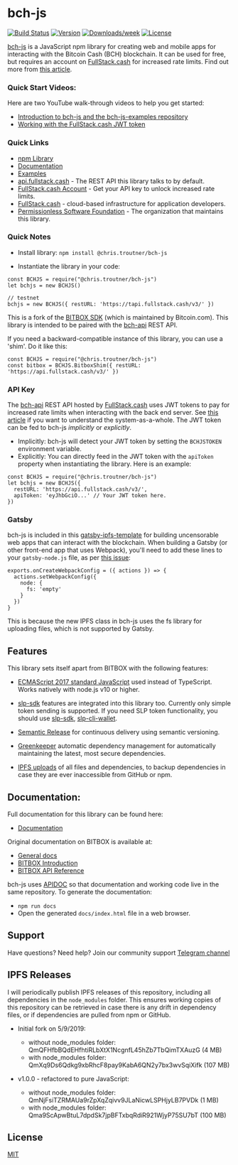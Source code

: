 # bch-js

[![Build Status](https://travis-ci.org/christroutner/bch-js.svg?branch=master)](https://travis-ci.org/christroutner/bch-js)
[![Version](https://img.shields.io/npm/v/@chris.troutner/bch-js)](https://www.npmjs.com/package/@chris.troutner/bch-js)
[![Downloads/week](https://img.shields.io/npm/dw/@chris.troutner/bch-js)](https://npmjs.org/package/@chris.troutner/bch-js)
[![License](https://img.shields.io/npm/l/@chris.troutner/bch-js)](https://github.com/christroutner/bch-js/blob/master/LICENSE.md)

[bch-js](https://www.npmjs.com/package/@chris.troutner/bch-js) is a JavaScript npm library for creating web and mobile apps for interacting with the Bitcoin Cash (BCH) blockchain. It can be used for free, but requires an account on [FullStack.cash](https://fullstack.cash) for increased rate limits. Find out more from [this article](https://troutsblog.com/research/bitcoin-cash/how-to-bch-full-stack-developer).

### Quick Start Videos:
Here are two YouTube walk-through videos to help you get started:
- [Introduction to bch-js and the bch-js-examples repository](https://youtu.be/GD2i1ZUiyrk)
- [Working with the FullStack.cash JWT token](https://youtu.be/GD2i1ZUiyrk)

### Quick Links
- [npm Library](https://www.npmjs.com/package/@chris.troutner/bch-js)
- [Documentation](https://bchjs.cash/bch-js/index.html)
- [Examples](https://github.com/Permissionless-Software-Foundation/bch-js-examples)
- [api.fullstack.cash](https://api.fullstack.cash) - The REST API this library talks to by default.
- [FullStack.cash Account](https://fullstack.cash/login) - Get your API key to unlock increased rate limits.
- [FullStack.cash](https://fullstack.cash) - cloud-based infrastructure for application
developers.
- [Permissionless Software Foundation](https://psfoundation.cash) - The organization that maintains this library.


### Quick Notes

- Install library: `npm install @chris.troutner/bch-js`

- Instantiate the library in your code:
```
const BCHJS = require("@chris.troutner/bch-js")
let bchjs = new BCHJS()

// testnet
bchjs = new BCHJS({ restURL: 'https://tapi.fullstack.cash/v3/' })
```

This is a fork of the [BITBOX SDK](https://github.com/Bitcoin-com/bitbox-sdk) (which is maintained by Bitcoin.com). This library is intended to be paired with
the [bch-api](https://github.com/christroutner/bch-api) REST API.

If you need a backward-compatible instance of this library, you can use a
'shim'. Do it like this:
```
const BCHJS = require("@chris.troutner/bch-js")
const bitbox = BCHJS.BitboxShim({ restURL: 'https://api.fullstack.cash/v3/' })
```

### API Key
The [bch-api](https://github.com/christroutner/bch-api) REST API hosted by [FullStack.cash](https://fullstack.cash) uses JWT tokens to pay for increased
rate limits when interacting with the back end server. See [this article](https://troutsblog.com/research/bitcoin-cash/how-to-bch-full-stack-developer) if you want to understand the system-as-a-whole. The JWT token can be fed to bch-js *implicitly* or *explicitly*.

- Implicitly: bch-js will detect your JWT token by setting the `BCHJSTOKEN` environment variable.
- Explicitly: You can directly feed in the JWT token with the `apiToken` property when instantiating the library. Here is an example:

```
const BCHJS = require("@chris.troutner/bch-js")
let bchjs = new BCHJS({
  restURL: 'https://api.fullstack.cash/v3/',
  apiToken: 'eyJhbGciO...' // Your JWT token here.
})
```

### Gatsby
bch-js is included in this [gatsby-ipfs-template](https://github.com/Permissionless-Software-Foundation/gatsby-ipfs-template) for building uncensorable web apps that can interact with the blockchain. When building a Gatsby (or other front-end app that uses Webpack), you'll need to add these lines to your `gatsby-node.js` file, as per [this issue](https://github.com/gatsbyjs/gatsby/issues/564):
```
exports.onCreateWebpackConfig = ({ actions }) => {
  actions.setWebpackConfig({
    node: {
      fs: 'empty'
    }
  })
}
```

This is because the new IPFS class in bch-js uses the fs library for uploading files, which is not supported by Gatsby.

## Features
This library sets itself apart from BITBOX with the following features:

- [ECMAScript 2017 standard JavaScript](https://en.wikipedia.org/wiki/ECMAScript#8th_Edition_-_ECMAScript_2017) used instead of TypeScript. Works
natively with node.js v10 or higher.

- [slp-sdk](https://github.com/Bitcoin-com/slp-sdk) features are integrated
into this library too. Currently only simple token sending is supported. If you need SLP token functionality, you should use [slp-sdk](https://github.com/Bitcoin-com/slp-sdk), [slp-cli-wallet](https://www.npmjs.com/package/slp-cli-wallet).

- [Semantic Release](https://github.com/semantic-release/semantic-release) for
continuous delivery using semantic versioning.

- [Greenkeeper](https://greenkeeper.io/) automatic dependency management for
automatically maintaining the latest, most secure dependencies.

- [IPFS uploads](https://ipfs.io) of all files and dependencies, to backup
dependencies in case they are ever inaccessible from GitHub or npm.



## Documentation:

Full documentation for this library can be found here:
- [Documentation](https://bchjs.cash/bch-js/index.html)

Original documentation on BITBOX is available at:

- [General docs](https://developer.bitcoin.com)
- [BITBOX Introduction](https://developer.bitcoin.com/bitbox)
- [BITBOX API Reference](https://developer.bitcoin.com/bitbox/docs/getting-started)


bch-js uses [APIDOC](http://apidocjs.com/) so that documentation and working code
live in the same repository. To generate the documentation:
- `npm run docs`
- Open the generated `docs/index.html` file in a web browser.

## Support
Have questions? Need help? Join our community support
[Telegram channel](https://t.me/bch_js_toolkit)

## IPFS Releases

I will periodically publish IPFS releases of this repository, including all
dependencies in the `node_modules` folder. This ensures working copies of this
repository can be retrieved in case there is any drift in dependency files, or
if dependencies are pulled from npm or GitHub.

- Initial fork on 5/9/2019:
  - without node_modules folder: QmQFHfbBQdEHfhtiRLbXtX1NcgnfL45hZb7TbQimTXAuzG (4 MB)
  - with node_modules folder: QmXq9Ds6Qdkg9xbRhcF8pay9KabA6QN2y7bx3wvSqiXifk (107 MB)

- v1.0.0 - refactored to pure JavaScript:
  - without node_modules folder: QmNjFsiTZRMAUa9rZpXqZqivv9JLaNicwLSPHjyLB7PVDk (1 MB)
  - with node_modules folder: Qma9ScApwBtuL7dpdSk7jpBFTxbqRdiR921WjyP75SU7bT (100 MB)

## License
[MIT](LICENSE.md)
